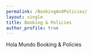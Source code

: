 ```yaml
---
permalink: /BookingAndPolicies/
layout: single
title: Booking & Policies
author_profile: true
---
```


Hola Mundo Booking & Policies
